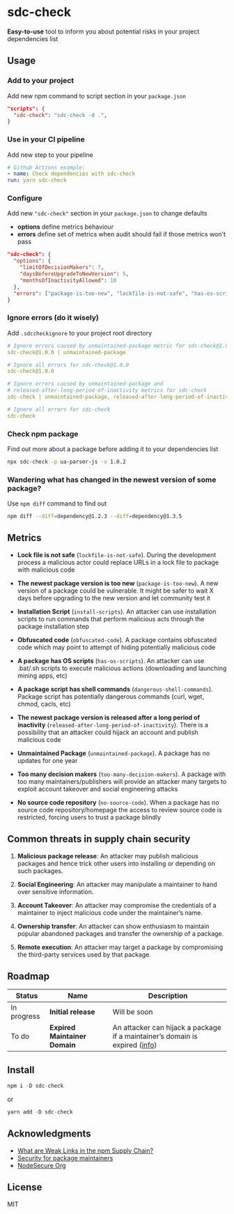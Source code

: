 # sdc-check

**Easy-to-use** tool to inform you about potential risks in your project dependencies list

## Usage

### Add to your project

Add new npm command to script section in your `package.json`

```json
"scripts": {
  "sdc-check": "sdc-check -d .",
}
```

### Use in your CI pipeline

Add new step to your pipeline

```yaml
# Github Actions example:
- name: Check dependencies with sdc-check
run: yarn sdc-check
```

### Configure

Add new `"sdc-check"` section in your `package.json` to change defaults

- **options** define metrics behaviour
- **errors** define set of metrics when audit should fail if those metrics won't pass

```json
"sdc-check": {
  "options": {
    "limitOfDecisionMakers": 7,
    "daysBeforeUpgradeToNewVersion": 5,
    "monthsOfInactivityAllowed": 10
  },
  "errors": ["package-is-too-new", "lockfile-is-not-safe", "has-os-scripts", "dangerous-shell-commands"]
}
```

### Ignore errors (do it wisely)

Add `.sdccheckignore` to your project root directory

```yaml
# Ignore errors caused by unmaintained-package metric for sdc-check@1.0.0
sdc-check@1.0.0 | unmaintained-package

# Ignore all errors for sdc-check@1.0.0
sdc-check@1.0.0

# Ignore errors caused by unmaintained-package and
# released-after-long-period-of-inactivity metrics for sdc-check
sdc-check | unmaintained-package, released-after-long-period-of-inactivity

# Ignore all errors for sdc-check
sdc-check
```

### Check npm package

Find out more about a package before adding it to your dependencies list

```sh
npx sdc-check -p ua-parser-js -v 1.0.2
```

### Wandering what has changed in the newest version of some package?

Use `npm diff` command to find out

```sh
npm diff --diff=dependency@1.2.3 --diff=dependency@1.3.5
```

## Metrics

- **Lock file is not safe** (`lockfile-is-not-safe`). During the development process a malicious actor could replace URLs in a lock file to package with malicious code

- **The newest package version is too new** (`package-is-too-new`). A new version of a package could be vulnerable. It might be safer to wait X days before upgrading to the new version and let community test it

- **Installation Script** (`install-scripts`). An attacker can use installation scripts to run commands that perform malicious acts through the package installation step

- **Obfuscated code** (`obfuscated-code`). A package contains obfuscated code which may point to attempt of hiding potentially malicious code

- **A package has OS scripts** (`has-os-scripts`). An attacker can use .bat/.sh scripts to execute malicious actions (downloading and launching mining apps, etc)

- **A package script has shell commands** (`dangerous-shell-commands`). Package script has potentially dangerous commands (curl, wget, chmod, cacls, etc)

- **The newest package version is released after a long period of inactivity** (`released-after-long-period-of-inactivity`). There is a possibility that an attacker could hijack an account and publish malicious code

- **Unmaintained Package** (`unmaintained-package`). A package has no updates for one year

- **Too many decision makers** (`too-many-decision-makers`). A package with too many maintainers/publishers will provide an attacker many targets to exploit account takeover and social engineering attacks

- **No source code repository** (`no-source-code`). When a package has no source code repository/homepage the access to review source code is restricted, forcing users to trust a package blindly

## Common threats in supply chain security

1. **Malicious package release**: An attacker may publish malicious packages and hence trick other users into installing or depending on such packages.

2. **Social Engineering**: An attacker may manipulate a maintainer to hand over sensitive information.

3. **Account Takeover**: An attacker may compromise the credentials of a maintainer to inject malicious code under the maintainer’s name.

4. **Ownership transfer**: An attacker can show enthusiasm to maintain popular abandoned packages and transfer the ownership of a package.

5. **Remote execution**: An attacker may target a package by compromising the third-party services used by that package.

## Roadmap

| Status  | Name                          | Description                                                                                                                                                                |
| ------- | ----------------------------- | -------------------------------------------------------------------------------------------------------------------------------------------------------------------------- |
| In progress | **Initial release** | Will be soon |
| To do | **Expired Maintainer Domain** | An attacker can hijack a package if a maintainer’s domain is expired ([info](https://therecord.media/thousands-of-npm-accounts-use-email-addresses-with-expired-domains/)) |

## Install

```js
npm i -D sdc-check
```

or

```js
yarn add -D sdc-check
```

## Acknowledgments

- [What are Weak Links in the npm Supply Chain?](https://arxiv.org/abs/2112.10165v2)
- [Security for package maintainers](https://sethmlarson.dev/blog/security-for-package-maintainers)
- [NodeSecure Org](https://github.com/NodeSecure)

## License

MIT

